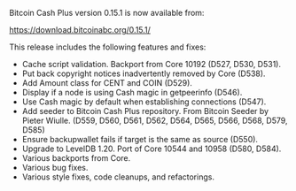 Bitcoin Cash Plus version 0.15.1 is now available from:

  <https://download.bitcoinabc.org/0.15.1/>

This release includes the following features and fixes:

- Cache script validation. Backport from Core 10192 (D527, D530, D531).
- Put back copyright notices inadvertently removed by Core (D538).
- Add Amount class for CENT and COIN (D529).
- Display if a node is using Cash magic in getpeerinfo (D546).
- Use Cash magic by default when establishing connections (D547).
- Add seeder to Bitcoin Cash Plus repository. From Bitcoin Seeder by Pieter Wiulle.
  (D559, D560, D561, D562, D564, D565, D566, D568, D579, D585)
- Ensure backupwallet fails if target is the same as source (D550).
- Upgrade to LevelDB 1.20. Port of Core 10544 and 10958 (D580, D584).
- Various backports from Core.
- Various bug fixes.
- Various style fixes, code cleanups, and refactorings.
